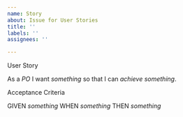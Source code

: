 ```yaml
---
name: Story
about: Issue for User Stories
title: ''
labels: ''
assignees: ''

---
```


User Story

As a *PO* I want *something* so that I can *achieve something*.


Acceptance Criteria

GIVEN *something*
WHEN *something*
THEN *something*
